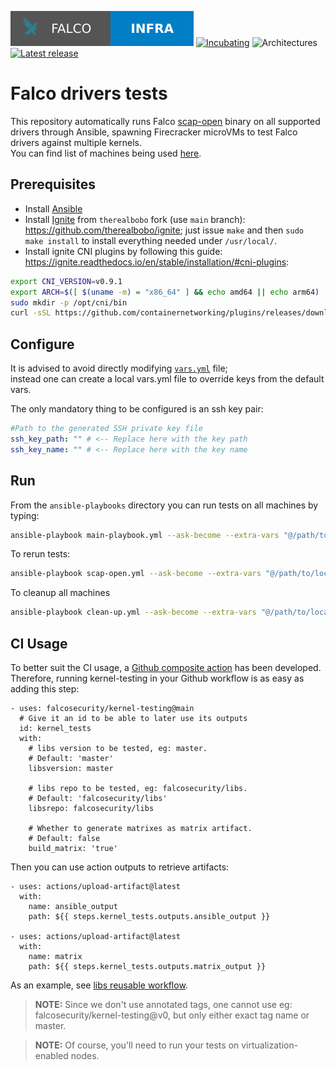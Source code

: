 [![Falco kernel tests Repository](https://github.com/falcosecurity/evolution/blob/main/repos/badges/falco-infra-blue.svg)](https://github.com/falcosecurity/evolution/blob/main/REPOSITORIES.md#infra-scope) 
[![Incubating](https://img.shields.io/badge/status-incubating-orange?style=for-the-badge)](https://github.com/falcosecurity/evolution/blob/main/REPOSITORIES.md#incubating)
![Architectures](https://img.shields.io/badge/ARCHS-x86__64%7Caarch64-blueviolet?style=for-the-badge)
[![Latest release](https://img.shields.io/github/v/release/falcosecurity/kernel-testing?style=for-the-badge)](https://github.com/falcosecurity/kernel-testing/releases/latest)

# Falco drivers tests

This repository automatically runs Falco [scap-open](https://github.com/falcosecurity/libs/tree/master/userspace/libscap/examples/01-open) binary on all supported drivers through Ansible, spawning Firecracker microVMs to test Falco drivers against multiple kernels.  
You can find list of machines being used [here](./ansible-playbooks/group_vars/all/vars.yml#L18).

## Prerequisites

* Install [Ansible](https://docs.ansible.com/ansible/latest/installation_guide/intro_installation.html)
* Install [Ignite](https://ignite.readthedocs.io/en/stable/installation/) from `therealbobo` fork (use `main` branch): https://github.com/therealbobo/ignite; just issue `make` and then `sudo make install` to install everything needed under `/usr/local/`.
* Install ignite CNI plugins by following this guide: https://ignite.readthedocs.io/en/stable/installation/#cni-plugins:
```bash
export CNI_VERSION=v0.9.1
export ARCH=$([ $(uname -m) = "x86_64" ] && echo amd64 || echo arm64)
sudo mkdir -p /opt/cni/bin
curl -sSL https://github.com/containernetworking/plugins/releases/download/${CNI_VERSION}/cni-plugins-linux-${ARCH}-${CNI_VERSION}.tgz | sudo tar -xz -C /opt/cni/bin
```

## Configure

It is advised to avoid directly modifying [`vars.yml`](ansible-playbooks/group_vars/all/vars.yml) file;  
instead one can create a local vars.yml file to override keys from the default vars.  

The only mandatory thing to be configured is an ssh key pair:
```yml
#Path to the generated SSH private key file
ssh_key_path: "" # <-- Replace here with the key path
ssh_key_name: "" # <-- Replace here with the key name
```
## Run

From the `ansible-playbooks` directory you can run tests on all machines by typing:

```bash
ansible-playbook main-playbook.yml --ask-become --extra-vars "@/path/to/local/vars.yaml"
```

To rerun tests:

```bash
ansible-playbook scap-open.yml --ask-become --extra-vars "@/path/to/local/vars.yaml"
```

To cleanup all machines

```bash
ansible-playbook clean-up.yml --ask-become --extra-vars "@/path/to/local/vars.yaml"
```

## CI Usage

To better suit the CI usage, a [Github composite action](https://docs.github.com/en/actions/creating-actions/creating-a-composite-action) has been developed.  
Therefore, running kernel-testing in your Github workflow is as easy as adding this step:
```
- uses: falcosecurity/kernel-testing@main
  # Give it an id to be able to later use its outputs
  id: kernel_tests
  with:
    # libs version to be tested, eg: master.
    # Default: 'master'
    libsversion: master
    
    # libs repo to be tested, eg: falcosecurity/libs.
    # Default: 'falcosecurity/libs'
    libsrepo: falcosecurity/libs
    
    # Whether to generate matrixes as matrix artifact.
    # Default: false
    build_matrix: 'true'
```
Then you can use action outputs to retrieve artifacts:
```
- uses: actions/upload-artifact@latest
  with:
    name: ansible_output
    path: ${{ steps.kernel_tests.outputs.ansible_output }}
        
- uses: actions/upload-artifact@latest
  with:
    name: matrix
    path: ${{ steps.kernel_tests.outputs.matrix_output }}
```

As an example, see [libs reusable workflow](https://github.com/falcosecurity/libs/blob/master/.github/workflows/reusable_kernel_tests.yaml).

> __NOTE:__ Since we don't use annotated tags, one cannot use eg: falcosecurity/kernel-testing@v0, but only either exact tag name or master.

> __NOTE:__ Of course, you'll need to run your tests on virtualization-enabled nodes.
